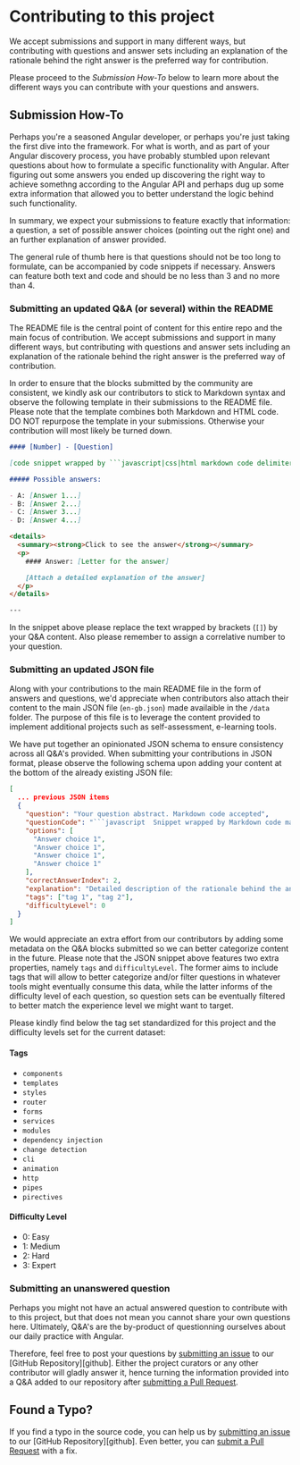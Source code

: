 # Contributing to this project

We accept submissions and support in many different ways, but contributing with questions and answer sets including an explanation of the rationale behind the right answer is the preferred way for contribution.

Please proceed to the *Submission How-To* below to learn more about the different ways you can contribute with your questions and answers.

## <a name="submission-howto"></a> Submission How-To
Perhaps you're a seasoned Angular developer, or perhaps you're just taking the first dive into the framework. For what is worth, and as part of your Angular discovery process, you have probably stumbled upon relevant questions about how to formulate a specific functionality with Angular. After figuring out some answers you ended up discovering the right way to achieve somethng according to the Angular API and perhaps dug up some extra information that allowed you to better understand the logic behind such functionality. 

In summary, we expect your submissions to feature exactly that information: a question, a set of possible answer choices (pointing out the right one) and an further explanation of answer provided.

The general rule of thumb here is that questions should not be too long to formulate, can be accompanied by code snippets if necessary. Answers can feature both text and code and should be no less than 3 and no more than 4.

### Submitting an updated Q&A (or several) within the README
The README file is the central point of content for this entire repo and the main focus of contribution. We accept submissions and support in many different ways, but contributing with questions and answer sets including an explanation of the rationale behind the right answer is the preferred way of contribution.

In order to ensure that the blocks submitted by the community are consistent, we kindly ask our contributors to stick to Markdown syntax and observe the following template in their submissions to the README file. Please note that the template combines both Markdown and HTML code. DO NOT repurpose the template in your submissions. Otherwise your contribution will most likely be turned down.

```markdown
#### [Number] - [Question]

[code snippet wrapped by ```javascript|css|html markdown code delimiters]

##### Possible answers:

- A: [Answer 1...]
- B: [Answer 2...]
- C: [Answer 3...]
- D: [Answer 4...]

<details>
  <summary><strong>Click to see the answer</strong></summary>
  <p>
    #### Answer: [Letter for the answer]

    [Attach a detailed explanation of the answer]
  </p>
</details>

--- 
```

In the snippet above please replace the text wrapped by brackets (`[]`) by your Q&A content. Also please remember to assign a correlative number to your question.

### Submitting an updated JSON file
Along with your contributions to the main README file in the form of answers and questions, we'd appreciate when contributors also attach their content to the main JSON file (`en-gb.json`) made availaible in the `/data` folder. The purpose of this file is to leverage the content provided to implement additional projects such as self-assessment, e-learning tools.

We have put together an opinionated JSON schema to ensure consistency across all Q&A's provided. When submitting your contributions in JSON format, please observe the following schema upon adding your content at the bottom of the already existing JSON file:

```json
[
  ... previous JSON items
  {
    "question": "Your question abstract. Markdown code accepted",
    "questionCode": "```javascript  Snippet wrapped by Markdown code markers and code type prefix for formatting purposes. Use \n escape delimiters for line breaks  ```",
    "options": [
      "Answer choice 1",
      "Answer choice 1",
      "Answer choice 1",
      "Answer choice 1"
    ],
    "correctAnswerIndex": 2,
    "explanation": "Detailed description of the rationale behind the answer. Markdown code is honored",
    "tags": ["tag 1", "tag 2"],
    "difficultyLevel": 0
  }
]
```

We would appreciate an extra effort from our contributors by adding some metadata on the Q&A blocks submitted so we can better categorize content in the future. Please note that the JSON snippet above features two extra properties, namely `tags` and `difficultyLevel`. The former aims to include tags that will allow to better categorize and/or filter questions in whatever tools might eventually consume this data, while the latter informs of the difficulty level of each question, so question sets can be eventually filtered to better match the experience level we might want to target.

Please kindly find below the tag set standardized for this project and the difficulty levels set for the current dataset:

#### Tags

- `components`
- `templates`
- `styles`
- `router`
- `forms`
- `services`
- `modules`
- `dependency injection`
- `change detection`
- `cli`
- `animation`
- `http`
- `pipes`
- `pirectives`

#### Difficulty Level

- 0: Easy
- 1: Medium
- 2: Hard
- 3: Expert


### Submitting an unanswered question

Perhaps you might not have an actual answered question to contribute with to this project, but that does not mean you cannot share your own questions here. Ultimately, Q&A's are the by-product of questionning ourselves about our daily practice with Angular.

Therefore, feel free to post your questions by [submitting an issue](https://github.com/sirius-tiger-team/angular-questions-and-answers/issues) to our [GitHub Repository][github]. Either the project curators or any other contributor will gladly answer it, hence turning the information provided into a Q&A added to our repository after [submitting a Pull Request](https://github.com/sirius-tiger-team/angular-questions-and-answers/pulls).

## <a name="typos"></a> Found a Typo?
If you find a typo in the source code, you can help us by
[submitting an issue](https://github.com/sirius-tiger-team/angular-questions-and-answers/issues) to our [GitHub Repository][github]. Even better, you can
[submit a Pull Request](https://github.com/sirius-tiger-team/angular-questions-and-answers/pulls) with a fix.
